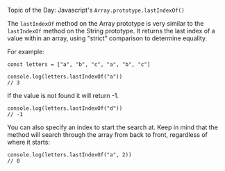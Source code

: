 Topic of the Day: Javascript's `Array.prototype.lastIndexOf()`

The `lastIndexOf` method on the Array prototype is very similar to the `lastIndexOf` method on the String prototype. It returns the last index of a value within an array, using "strict" comparison to determine equality.

For example:

```
const letters = ["a", "b", "c", "a", "b", "c"]

console.log(letters.lastIndexOf("a"))
// 3
```

If the value is not found it will return -1.

```
console.log(letters.lastIndexOf("d"))
// -1
```

You can also specify an index to start the search at. Keep in mind that the method will search through the array from back to front, regardless of where it starts:

```
console.log(letters.lastIndexOf("a", 2))
// 0
```
